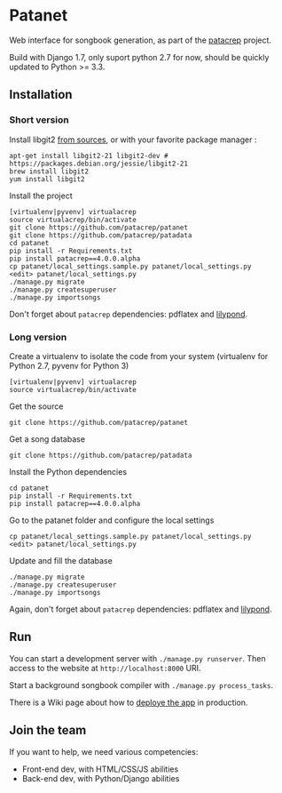 Patanet
============

Web interface for songbook generation, as part of the [patacrep](http://www.patacrep.fr/fr/index.php) project.

Build with Django 1.7, only suport python 2.7 for now, should be quickly updated to Python >= 3.3.

## Installation

### Short version

Install libgit2 [from sources](https://libgit2.github.com/docs/guides/build-and-link/), or with your favorite package manager :
```
apt-get install libgit2-21 libgit2-dev # https://packages.debian.org/jessie/libgit2-21
brew install libgit2
yum install libgit2
```

Install the project
```
[virtualenv|pyvenv] virtualacrep
source virtualacrep/bin/activate
git clone https://github.com/patacrep/patanet
git clone https://github.com/patacrep/patadata
cd patanet
pip install -r Requirements.txt
pip install patacrep==4.0.0.alpha
cp patanet/local_settings.sample.py patanet/local_settings.py
<edit> patanet/local_settings.py
./manage.py migrate
./manage.py createsuperuser
./manage.py importsongs
```

Don't forget about `patacrep` dependencies: pdflatex and [lilypond](http://www.lilypond.org/).

### Long version

Create a virtualenv to isolate the code from your system (virtualenv for Python 2.7, pyvenv for Python 3)
```
[virtualenv|pyvenv] virtualacrep
source virtualacrep/bin/activate
```

Get the source
```
git clone https://github.com/patacrep/patanet
```
Get a song database
```
git clone https://github.com/patacrep/patadata
```

Install the Python dependencies
```
cd patanet
pip install -r Requirements.txt
pip install patacrep==4.0.0.alpha
```

Go to the patanet folder and configure the local settings
```
cp patanet/local_settings.sample.py patanet/local_settings.py
<edit> patanet/local_settings.py
```

Update and fill the database
```
./manage.py migrate
./manage.py createsuperuser
./manage.py importsongs
```

Again, don't forget about `patacrep` dependencies: pdflatex and [lilypond](http://www.lilypond.org/).


## Run
You can start a development server with `./manage.py runserver`. Then access to the website at `http://localhost:8000` URI.

Start a background songbook compiler with `./manage.py process_tasks`.

There is a Wiki page about how to [deploye the app](https://github.com/patacrep/patanet/wiki/Deploying-the-app) in production.


## Join the team

If you want to help, we need various competencies:

* Front-end dev, with HTML/CSS/JS abilities
* Back-end dev, with Python/Django abilities
